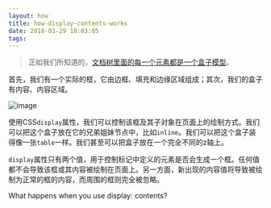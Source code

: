 ```yaml
---
layout: how
title: how-display-contents-works
date: 2018-03-29 18:03:05
tags:
---
```


> 正如我们所知道的，[文档树里面的每一个元素都是一个盒子模型](https://bitsofco.de/controlling-the-box-model/)。

首先，我们有一个实际的框，它由边框、填充和边缘区域组成；其次，我们的盒子有内容、内容区域。

![image](/img/how-display-contents-works/Group-3.png)

使用CSS`display`属性，我们可以控制该框及其子对象在页面上的绘制方式。我们可以把这个盒子放在它的兄弟姐妹节点中，比如`inline`。我们可以把这个盒子装得像一张`table`一样。我们甚至可以把盒子放在一个完全不同的z轴上。

`display`属性只有两个值，用于控制标记中定义的元素是否会生成一个框。任何值都不会导致该框或其内容被绘制在页面上。另一方面，新出现的内容值将导致被绘制为正常的框的内容，而周围的框则完全被忽略。


What happens when you use display: contents?



<!--more-->